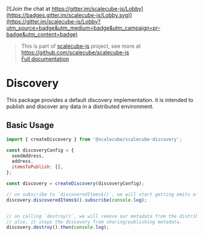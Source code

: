 [![Join the chat at https://gitter.im/scalecube-js/Lobby](https://badges.gitter.im/scalecube-js/Lobby.svg)](https://gitter.im/scalecube-js/Lobby?utm_source=badge&utm_medium=badge&utm_campaign=pr-badge&utm_content=badge)

> This is part of [scalecube-js](https://github.com/scalecube/scalecube-js) project, see more at https://github.com/scalecube/scalecube-js  
> [Full documentation](http://scalecube.io/javascript-docs)

# Discovery

This package provides a default discovery implementation.
it is intended to publish and discover any data in a distributed environment.

## Basic Usage

```javascript
import { createDiscovery } from '@scalecube/scalecube-discovery';

const discoveryConfig = {
  seedAddress,
  address,
  itemsToPublish: [],
};

const discovery = createDiscovery(discoveryConfig);

// on subscribe to `discoveredItems$()`, we will start getting emits of the distributed environment's latest state.
discovery.discoveredItems$().subscribe(console.log); 


// on calling `destroy()`, we will remove our metadata from the distributed environment. 
// also, it stops the discovery from sharing/publishing metadata.
discovery.destroy().then(console.log); 
```
